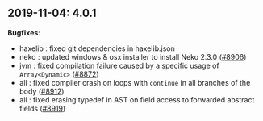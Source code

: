 
## 2019-11-04: 4.0.1

__Bugfixes__:

* haxelib : fixed git dependencies in haxelib.json
* neko : updated windows & osx installer to install Neko 2.3.0 ([#8906](https://github.com/HaxeFoundation/haxe/issues/8906))
* jvm : fixed compilation failure caused by a specific usage of `Array<Dynamic>` ([#8872](https://github.com/HaxeFoundation/haxe/issues/8872))
* all : fixed compiler crash on loops with `continue` in all branches of the body ([#8912](https://github.com/HaxeFoundation/haxe/issues/8912))
* all : fixed erasing typedef in AST on field access to forwarded abstract fields ([#8919](https://github.com/HaxeFoundation/haxe/issues/8919))
